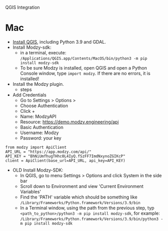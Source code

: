 QGIS Integration

# Mac
- [Install QGIS](https://qgis.org/en/site/forusers/download.html), including Python 3.9 and GDAL.
- Install Modzy-sdk: 
	- in a terminal, execute: `/Applications/QGIS.app/Contents/MacOS/bin/python3 -m pip install modzy-sdk`
  	- To be sure Modzy is installed, open QGIS and open a Python Console window, type `import modzy`. If there are no errors, it is installed!
- Install the Modzy plugin.
	- steps
- Add Credentials
	- Go to Settings > Options > 
	- Choose Authentication
	- Click + 
	- Name: ModzyAPI
	- Resource: https://demo.modzy.engineering/api
	- Basic Authentication
	- Username: Modzy
	- Password: your key
```
from modzy import ApiClient
API_URL = "https://app.modzy.com/api/"
API_KEY = "BhNiUmfhugTHhc0L4IyQ.fSzFF7ImdNxynoZGIKcP"
client = ApiClient(base_url=API_URL, api_key=API_KEY)
```





- OLD Install Modzy-SDK: 
  - In QGIS, go to menu Settings > Options and click System in the side bar
  - Scroll down to Environment and view 'Current Environment Variables'
  - Find the 'PATH' variable which should be something like `/Library/Frameworks/Python.framework/Versions/3.9/bin`
  - In a Terminal window, using the path from the previous step, typ `<path_to_python>/python3 -m pip install modzy-sdk`, for example: `/Library/Frameworks/Python.framework/Versions/3.9/bin/python3 -m pip install modzy-sdk`
